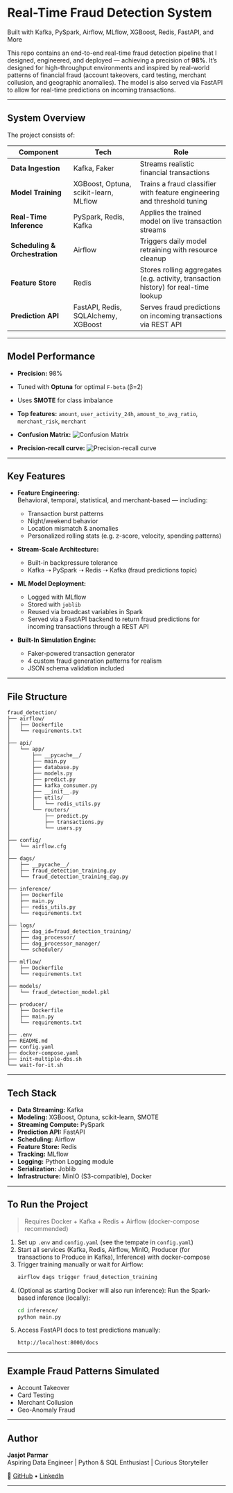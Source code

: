 # Real-Time Fraud Detection System 
Built with Kafka, PySpark, Airflow, MLflow, XGBoost, Redis, FastAPI, and More

This repo contains an end-to-end real-time fraud detection pipeline that I designed, engineered, and deployed — achieving a precision of **98%**. It’s designed for high-throughput environments and inspired by real-world patterns of financial fraud (account takeovers, card testing, merchant collusion, and geographic anomalies). The model is also served via FastAPI to allow for real-time predictions on incoming transactions.

---

## System Overview

The project consists of:

| Component              | Tech                                       | Role                                                                 |
|------------------------|--------------------------------------------|----------------------------------------------------------------------|
| **Data Ingestion**     | Kafka, Faker                               | Streams realistic financial transactions                             |
| **Model Training**     | XGBoost, Optuna, scikit-learn, MLflow      | Trains a fraud classifier with feature engineering and threshold tuning |
| **Real-Time Inference**| PySpark, Redis, Kafka                      | Applies the trained model on live transaction streams                |
| **Scheduling & Orchestration** | Airflow                         | Triggers daily model retraining with resource cleanup                |
| **Feature Store**      | Redis                                      | Stores rolling aggregates (e.g. activity, transaction history) for real-time lookup |
| **Prediction API**     | FastAPI, Redis, SQLAlchemy, XGBoost        | Serves fraud predictions on incoming transactions via REST API       |

---

## Model Performance

- **Precision:** 98%
- Tuned with **Optuna** for optimal `F-beta` (β=2)
- Uses **SMOTE** for class imbalance
- **Top features:** `amount`, `user_activity_24h`, `amount_to_avg_ratio`, `merchant_risk`, `merchant`

- **Confusion Matrix:**
    ![Confusion Matrix](graphs/confusion_matrix.png)

- **Precision-recall curve:**
    ![Precision-recall curve](graphs/pr_curve.png)
---

## Key Features

- **Feature Engineering:**  
  Behavioral, temporal, statistical, and merchant-based — including:
  - Transaction burst patterns
  - Night/weekend behavior
  - Location mismatch & anomalies
  - Personalized rolling stats (e.g. z-score, velocity, spending patterns)

- **Stream-Scale Architecture:**  
  - Built-in backpressure tolerance
  - Kafka ➝ PySpark ➝ Redis ➝ Kafka (fraud predictions topic)

- **ML Model Deployment:**  
  - Logged with MLflow  
  - Stored with `joblib`  
  - Reused via broadcast variables in Spark
  - Served via a FastAPI backend to return fraud predictions for incoming transactions through a REST API

- **Built-In Simulation Engine:**  
  - Faker-powered transaction generator
  - 4 custom fraud generation patterns for realism
  - JSON schema validation included

---

## File Structure

```
fraud_detection/
├── airflow/
│   ├── Dockerfile
│   └── requirements.txt
│
├── api/
│   └── app/
│       ├── __pycache__/
│       ├── main.py
│       ├── database.py
│       ├── models.py
│       ├── predict.py
│       ├── kafka_consumer.py
│       ├── __init__.py
│       ├── utils/
│       │   └── redis_utils.py
│       └── routers/
│           ├── predict.py
│           ├── transactions.py
│           └── users.py
│
├── config/
│   └── airflow.cfg
│
├── dags/
│   ├── __pycache__/
│   ├── fraud_detection_training.py
│   └── fraud_detection_training_dag.py
│
├── inference/
│   ├── Dockerfile
│   ├── main.py
│   ├── redis_utils.py
│   └── requirements.txt
│
├── logs/
│   ├── dag_id=fraud_detection_training/
│   ├── dag_processor/
│   ├── dag_processor_manager/
│   └── scheduler/
│
├── mlflow/
│   ├── Dockerfile
│   └── requirements.txt
│
├── models/
│   └── fraud_detection_model.pkl
│
├── producer/
│   ├── Dockerfile
│   ├── main.py
│   └── requirements.txt
│
├── .env
├── README.md
├── config.yaml
├── docker-compose.yaml
├── init-multiple-dbs.sh
└── wait-for-it.sh

```

---

## Tech Stack

- **Data Streaming:** Kafka
- **Modeling:** XGBoost, Optuna, scikit-learn, SMOTE
- **Streaming Compute:** PySpark
- **Prediction API:** FastAPI
- **Scheduling:** Airflow
- **Feature Store:** Redis
- **Tracking:** MLflow
- **Logging:** Python Logging module
- **Serialization:** Joblib
- **Infrastructure:** MinIO (S3-compatible), Docker

---

## To Run the Project

> Requires Docker + Kafka + Redis + Airflow (docker-compose recommended)

1. Set up `.env` and `config.yaml` (see the tempate in `config.yaml`)
2. Start all services (Kafka, Redis, Airflow, MinIO, Producer (for transactions to Produce in Kafka), Inference) with docker-compose
3. Trigger training manually or wait for Airflow:
    ```bash
    airflow dags trigger fraud_detection_training
    ```
4. (Optional as starting Docker will also run inference): Run the Spark-based inference (locally):
    ```bash
    cd inference/
    python main.py
    ```
5. Access FastAPI docs to test predictions manually:
    ```bash
    http://localhost:8000/docs
    ```
   
---

## Example Fraud Patterns Simulated

- Account Takeover
- Card Testing
- Merchant Collusion
- Geo-Anomaly Fraud

---

## Author

**Jasjot Parmar**  
Aspiring Data Engineer | Python & SQL Enthusiast | Curious Storyteller  

🔗 [GitHub](https://github.com/jasjotp) • [LinkedIn](https://www.linkedin.com/in/jasjotparmar)

---

